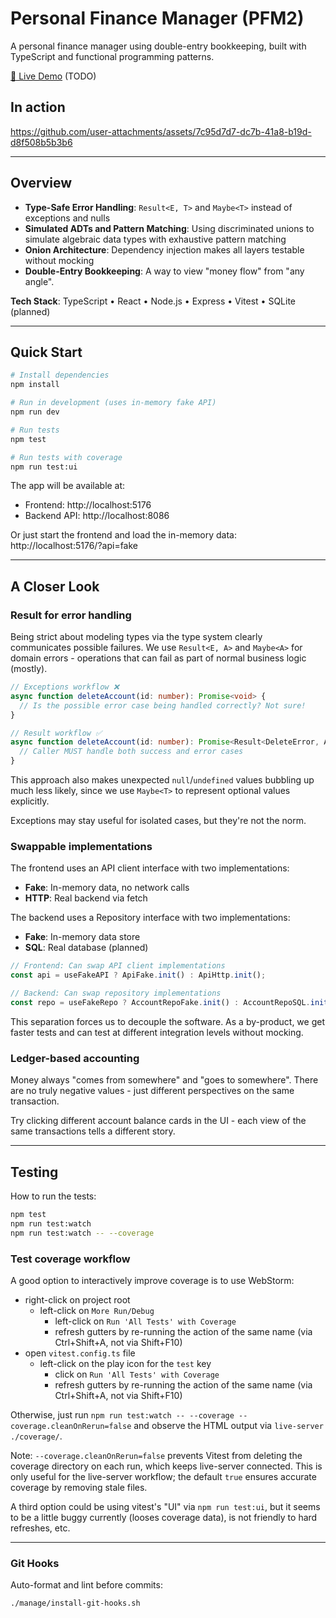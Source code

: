 # Personal Finance Manager (PFM2)

A personal finance manager using double-entry bookkeeping, built with TypeScript and functional programming patterns.

[🔗 Live Demo](#) (TODO)

## In action

https://github.com/user-attachments/assets/7c95d7d7-dc7b-41a8-b19d-d8f508b5b3b6

---

## Overview

- **Type-Safe Error Handling**: `Result<E, T>` and `Maybe<T>` instead of exceptions and nulls
- **Simulated ADTs and Pattern Matching**: Using discriminated unions to simulate algebraic data types with exhaustive pattern matching
- **Onion Architecture**: Dependency injection makes all layers testable without mocking
- **Double-Entry Bookkeeping**: A way to view "money flow" from "any angle".

**Tech Stack**: TypeScript • React • Node.js • Express • Vitest • SQLite (planned)

---

## Quick Start

```bash
# Install dependencies
npm install

# Run in development (uses in-memory fake API)
npm run dev

# Run tests
npm test

# Run tests with coverage
npm run test:ui
```

The app will be available at:
- Frontend: http://localhost:5176
- Backend API: http://localhost:8086

Or just start the frontend and load the in-memory data: http://localhost:5176/?api=fake

---

## A Closer Look

### Result for error handling

Being strict about modeling types via the type system clearly communicates possible failures. We use `Result<E, A>` and `Maybe<A>` for domain errors - operations that can fail as part of normal business logic (mostly).

```typescript
// Exceptions workflow ❌
async function deleteAccount(id: number): Promise<void> {
  // Is the possible error case being handled correctly? Not sure!
}

// Result workflow ✅
async function deleteAccount(id: number): Promise<Result<DeleteError, AffectedRows>> {
  // Caller MUST handle both success and error cases
}
```

This approach also makes unexpected `null`/`undefined` values bubbling up much less likely, since we use `Maybe<T>` to represent optional values explicitly.

Exceptions may stay useful for isolated cases, but they're not the norm.

### Swappable implementations

The frontend uses an API client interface with two implementations:
- **Fake**: In-memory data, no network calls
- **HTTP**: Real backend via fetch

The backend uses a Repository interface with two implementations:
- **Fake**: In-memory data store
- **SQL**: Real database (planned)

```typescript
// Frontend: Can swap API client implementations
const api = useFakeAPI ? ApiFake.init() : ApiHttp.init();

// Backend: Can swap repository implementations
const repo = useFakeRepo ? AccountRepoFake.init() : AccountRepoSQL.init();
```

This separation forces us to decouple the software. As a by-product, we get faster tests and can test at different integration levels without mocking.

### Ledger-based accounting

Money always "comes from somewhere" and "goes to somewhere". There are no truly negative values - just different perspectives on the same transaction.

Try clicking different account balance cards in the UI - each view of the same transactions tells a different story.

---

## Testing

How to run the tests:

```bash
npm test
npm run test:watch
npm run test:watch -- --coverage
```

### Test coverage workflow

A good option to interactively improve coverage is to use WebStorm:

- right-click on project root
  - left-click on  `More Run/Debug`
    - left-click on `Run 'All Tests' with Coverage`
    - refresh gutters by re-running the action of the same name (via Ctrl+Shift+A, not via Shift+F10)
- open `vitest.config.ts` file
  - left-click on the play icon for the `test` key
    - click on `Run 'All Tests' with Coverage`
    - refresh gutters by re-running the action of the same name (via Ctrl+Shift+A, not via Shift+F10)

Otherwise, just run `npm run test:watch -- --coverage --coverage.cleanOnRerun=false` and observe the HTML output via `live-server ./coverage/`.

Note: `--coverage.cleanOnRerun=false` prevents Vitest from deleting the coverage directory on each run, which keeps live-server connected. This is only useful for the live-server workflow; the default `true` ensures accurate coverage by removing stale files.

A third option could be using vitest's "UI" via `npm run test:ui`, but it seems to be a little buggy currently (looses coverage data), is not friendly to hard refreshes, etc.

---

### Git Hooks

Auto-format and lint before commits:

```bash
./manage/install-git-hooks.sh
```
